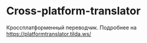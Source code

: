 # Cross-platform-translator
Кроссплатформенный переводчик. Подробнее на https://platformtranslator.tilda.ws/
